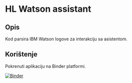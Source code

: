 # HL Watson assistant

## Opis

Kod parsira IBM Watson logove za interakciju sa asistentom.

## Korištenje

Pokrenuti aplikaciju na Binder platformi.

[![Binder](https://mybinder.org/badge_logo.svg)](https://mybinder.org/v2/gh/dseverdi/hl_assistant/master?filepath=logs.ipynb)
